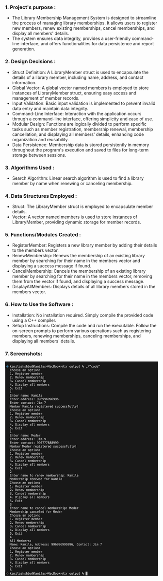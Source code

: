 ### 1. Project's purpose : 

- The Library Membership Management System is designed to streamline the process of managing library memberships. 
It allows users to register new members, renew existing memberships, cancel memberships, and display all members' details. 
- The system ensures data integrity, provides a user-friendly command-line interface, and offers functionalities for data persistence and report generation.




### 2. Design Decisions : 

- Struct Definition: A LibraryMember struct is used to encapsulate the details of a library member, including name, address, and contact information.
- Global Vector: A global vector named members is employed to store instances of LibraryMember struct, ensuring easy access and management of member records.
- Input Validation: Basic input validation is implemented to prevent invalid data entry and maintain data integrity.
- Command-Line Interface: Interaction with the application occurs through a command-line interface, offering simplicity and ease of use.
- Modular Design: Functions are logically divided to perform specific tasks such as member registration, membership renewal, membership cancellation, and displaying all members' details, enhancing code organization and reusability.
- Data Persistence: Membership data is stored persistently in memory throughout the program's execution and saved to files for long-term storage between sessions.




### 3. Algorithms Used :

- Search Algorithm: Linear search algorithm is used to find a library member by name when renewing or canceling membership.




### 4. Data Structures Employed :

- Struct: The LibraryMember struct is employed to encapsulate member details.
- Vector: A vector named members is used to store instances of LibraryMember, providing dynamic storage for member records.




### 5. Functions/Modules Created : 

- RegisterMember: Registers a new library member by adding their details to the members vector.
- RenewMembership: Renews the membership of an existing library member by searching for their name in the members vector and displaying a success message if found.
- CancelMembership: Cancels the membership of an existing library member by searching for their name in the members vector, removing them from the vector if found, and displaying a success message.
- DisplayAllMembers: Displays details of all library members stored in the members vector.




### 6. How to Use the Software : 

- Installation: No installation required. Simply compile the provided code using a C++ compiler.
- Setup Instructions: Compile the code and run the executable. 
Follow the on-screen prompts to perform various operations such as registering members, renewing memberships, canceling memberships, and displaying all members' details.


### 7. Screenshots:
![Example Image](https://github.com/kammi1a/Library-Membership-System.cpp/blob/main/CC9EEC0A-DEE0-4233-9584-22FAD7F7435E_1_201_a.jpeg)
